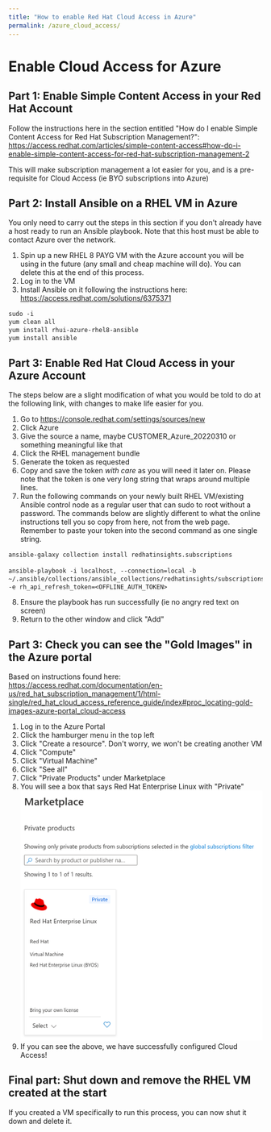 ```yaml
---
title: "How to enable Red Hat Cloud Access in Azure"
permalink: /azure_cloud_access/
---
```


# Enable Cloud Access for Azure

## Part 1: Enable Simple Content Access in your Red Hat Account

Follow the instructions here in the section entitled "How do I enable Simple Content Access for Red Hat Subscription Management?": https://access.redhat.com/articles/simple-content-access#how-do-i-enable-simple-content-access-for-red-hat-subscription-management-2

This will make subscription management a lot easier for you, and is a pre-requisite for Cloud Access (ie BYO subscriptions into Azure)

## Part 2: Install Ansible on a RHEL VM in Azure

You only need to carry out the steps in this section if you don't already have a host ready to run an Ansible playbook.  Note that this host must be able to contact Azure over the network.

1.  Spin up a new RHEL 8 PAYG VM with the Azure account you will be using in the future (any small and cheap machine will do).  You can delete this at the end of this process.
2.  Log in to the VM
3.  Install Ansible on it following the instructions here:
https://access.redhat.com/solutions/6375371
```
sudo -i
yum clean all
yum install rhui-azure-rhel8-ansible
yum install ansible
```

## Part 3: Enable Red Hat Cloud Access in your Azure Account

The steps below are a slight modification of what you would be told to do at the following link, with changes to make life easier for you.

1. Go to https://console.redhat.com/settings/sources/new
2. Click Azure
3. Give the source a name, maybe CUSTOMER_Azure_20220310 or something meaningful like that
4. Click the RHEL management bundle
5. Generate the token as requested
6. Copy and save the token *with care* as you will need it later on.  Please note that the token is one very long string that wraps around multiple lines.
7. Run the following commands on your newly built RHEL VM/existing Ansible control node as a regular user that can sudo to root without a password.  The commands below are slightly different to what the online instructions tell you so copy from here, not from the web page.  Remember to paste your token into the second command as one single string.

```
ansible-galaxy collection install redhatinsights.subscriptions

ansible-playbook -i localhost, --connection=local -b  ~/.ansible/collections/ansible_collections/redhatinsights/subscriptions/playbooks/verify_account.yml -e rh_api_refresh_token=<OFFLINE_AUTH_TOKEN>
```
8. Ensure the playbook has run successfully (ie no angry red text on screen)
9. Return to the other window and click "Add"

## Part 3: Check you can see the "Gold Images" in the Azure portal

Based on instructions found here: 
https://access.redhat.com/documentation/en-us/red_hat_subscription_management/1/html-single/red_hat_cloud_access_reference_guide/index#proc_locating-gold-images-azure-portal_cloud-access

1. Log in to the Azure Portal
2. Click the hamburger menu in the top left
3. Click "Create a resource".  Don't worry, we won't be creating another VM
4. Click "Compute"
5. Click "Virtual Machine"
6. Click "See all"
7. Click "Private Products" under Marketplace
8. You will see a box that says Red Hat Enterprise Linux with "Private"
![Azure Private RHEL 8 Image](azure_private_image.png)
9. If you can see the above, we have successfully configured Cloud Access!

## Final part: Shut down and remove the RHEL VM created at the start

If you created a VM specifically to run this process, you can now shut it down and delete it.
